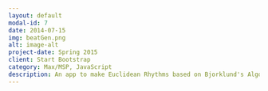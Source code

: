```yaml
---
layout: default
modal-id: 7
date: 2014-07-15
img: beatGen.png
alt: image-alt
project-date: Spring 2015
client: Start Bootstrap
category: Max/MSP, JavaScript
description: An app to make Euclidean Rhythms based on Bjorklund's Algorithm. Written on Max/MSP using Javascript. <a href= "https://youtu.be/iXsmv5p8Hko">Click here</a> for video demo. 
---
```

